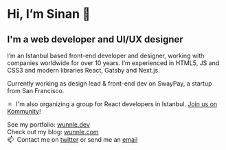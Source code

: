 # Hi, I’m Sinan 🖖
## I'm a web developer and UI/UX designer

I’m an Istanbul based front-end developer and designer, working with companies worldwide for over 10 years. I’m experienced in HTML5, JS and CSS3 and modern libraries React, Gatsby and Next.js.

Currently working as design lead & front-end dev on SwayPay, a startup from San Francisco.

⚛️ &nbsp;I'm also organizing a group for React developers in Istanbul. [Join us on Kommunity](https://kommunity.com/reactjs-istanbul)!

See my portfolio: [wunnle.dev](https://wunnle.dev/)  
Check out my blog: [wunnle.com](https://wunnle.com/)  
📫 &nbsp;Contact me on [twitter](https://twitter.com/wunnle) or send me an [email](mailto:me@wunnle.com?subject=Hi%20from%20GitHub)



<!--
**wunnle/wunnle** is a ✨ _special_ ✨ repository because its `README.md` (this file) appears on your GitHub profile.

Here are some ideas to get you started:

- 🔭 I’m currently working on ...
- 🌱 I’m currently learning ...
- 👯 I’m looking to collaborate on ...
- 🤔 I’m looking for help with ...
- 💬 Ask me about ...
- 📫 How to reach me: ...
- 😄 Pronouns: ...
- ⚡ Fun fact: ...
-->
